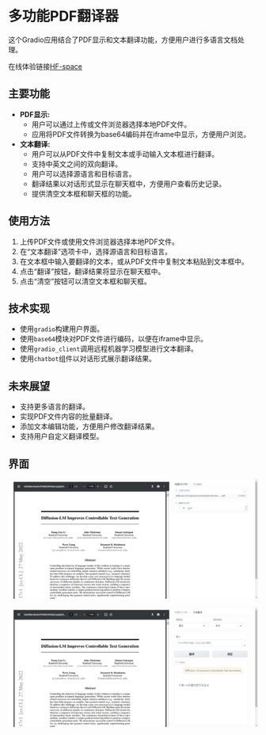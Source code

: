 # 多功能PDF翻译器

这个Gradio应用结合了PDF显示和文本翻译功能，方便用户进行多语言文档处理。

在线体验链接[HF-space](https://moyanxinxu-pdf-translate.hf.space)

## 主要功能

* **PDF显示:**
  * 用户可以通过上传或文件浏览器选择本地PDF文件。
  * 应用将PDF文件转换为base64编码并在iframe中显示，方便用户浏览。
* **文本翻译:**
  * 用户可以从PDF文件中复制文本或手动输入文本框进行翻译。
  * 支持中英文之间的双向翻译。
  * 用户可以选择源语言和目标语言。
  * 翻译结果以对话形式显示在聊天框中，方便用户查看历史记录。
  * 提供清空文本框和聊天框的功能。

## 使用方法

1. 上传PDF文件或使用文件浏览器选择本地PDF文件。
2. 在“文本翻译”选项卡中，选择源语言和目标语言。
3. 在文本框中输入要翻译的文本，或从PDF文件中复制文本粘贴到文本框中。
4. 点击“翻译”按钮，翻译结果将显示在聊天框中。
5. 点击“清空”按钮可以清空文本框和聊天框。

## 技术实现

* 使用`gradio`构建用户界面。
* 使用`base64`模块对PDF文件进行编码，以便在iframe中显示。
* 使用`gradio_client`调用远程机器学习模型进行文本翻译。
* 使用`chatbot`组件以对话形式展示翻译结果。

## 未来展望

* 支持更多语言的翻译。
* 实现PDF文件内容的批量翻译。
* 添加文本编辑功能，方便用户修改翻译结果。
* 支持用户自定义翻译模型。

## 界面

![pdf](assess/pdf.png)

![translate](assess/translate.png)